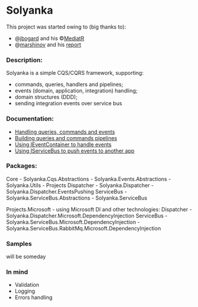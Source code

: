 Solyanka
===

This project was started owing to (big thanks to):
  - @[jbogard](https://github.com/jbogard) and his ©[MediatR](https://github.com/jbogard/MediatR)
  - @[marshinov](https://habr.com/ru/users/marshinov/) and his [report](https://habr.com/ru/company/jugru/blog/447308/)

### Description:
Solyanka is a simple CQS/CQRS framework, supporting:
  - commands, queries, handlers and pipelines;
  - events (domain, application, integration) handling;
  - domain structures (DDD);
  - sending integration events over service bus

### Documentation:
  - [Handling queries, commands and events](https://github.com/yaroslow/Solyanka/blob/master/docs/1.%20Handling%20queries%2C%20commands%20and%20events.md)
  - [Building queries and commands pipelines](https://github.com/yaroslow/Solyanka/blob/master/docs/2.%20Building%20queries%20and%20commands%20pipelines.md)
  - [Using IEventContainer to handle events](https://github.com/yaroslow/Solyanka/blob/master/docs/3.%20Using%20IEventContainer%20to%20handle%20events.md)
  - [Using IServiceBus to push events to another app](https://github.com/yaroslow/Solyanka/blob/master/docs/4.%20Using%20IServiceBus%20to%20push%20events%20to%20another%20app.md)

### Packages:
  Core
    - Solyanka.Cqs.Abstractions
    - Solyanka.Events.Abstractions
    - Solyanka.Utils
    - Projects
  Dispatcher
    - Solyanka.Dispatcher
    - Solyanka.Dispatcher.EventsPushing
  ServiceBus
    - Solyanka.ServiceBus.Abstractions
    - Solyanka.ServiceBus
  
  Projects.Microsoft - using Microsoft DI and other technologies:
  Dispatcher
    - Solyanka.Dispatcher.Microsoft.DependencyInjection
  ServiceBus
    - Solyanka.ServiceBus.Microsoft.DependencyInjection
    - Solyanka.ServiceBus.RabbitMq.Microsoft.DependencyInjection

### Samples
 will be someday

### In mind
- Validation
- Logging
- Errors handling
